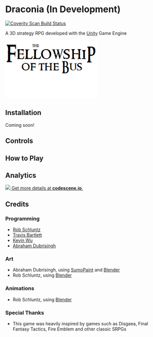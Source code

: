 # Draconia (In Development)

<a href="https://scan.coverity.com/projects/fellowship-of-the-bus-draconia-unity">
  <img alt="Coverity Scan Build Status"
       src="https://scan.coverity.com/projects/20126/badge.svg"/>
</a>

A 3D strategy RPG developed with the [Unity] Game Engine

![Fellowship of the Bus][logo]

## Installation

Coming soon!

## Controls

## How to Play

<!-- [![video image]][video] -->

## Analytics

[![](https://codescene.io/projects/6471/status.svg) Get more details at **codescene.io**.](https://codescene.io/projects/6471/jobs/latest-successful/results)

## Credits

### Programming
* [Rob Schluntz]
* [Travis Bartlett]
* [Kevin Wu]
* [Abraham Dubrisingh]

### Art
* Abraham Dubrisingh, using [SumoPaint](https://www.sumopaint.com/) and [Blender]
* Rob Schluntz, using [Blender]

### Animations
* Rob Schluntz, using [Blender]

### Special Thanks
* This game was heavily inspired by games such as Disgaea, Final Fantasy Tactics, Fire Emblem and other classic SRPGs

[Rob Schluntz]: https://github.com/saitou1024
[Abraham Dubrisingh]: https://github.com/Greatrabe
[Kevin Wu]: https://github.com/smashkevin
[Erin Blackmere]: https://github.com/erin2kb
[Travis Bartlett]: https://github.com/kjifs

[video]: https://www.youtube.com/watch?v=
[video image]: images/video.png

[game logo]: images/GameLogo.png
[logo]: images/FotB-Logo.png
[releases]: ../../releases
[sbt]: http://www.scala-sbt.org/

[Unity]: https://unity3d.com/
[Blender]: https://www.blender.org/


